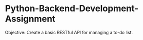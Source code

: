 # Python-Backend-Development-Assignment
Objective: Create a basic RESTful API for managing a to-do list.
